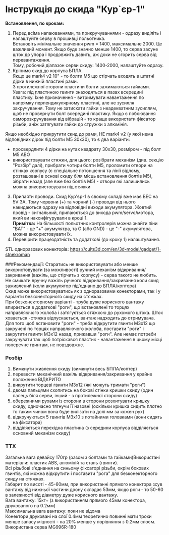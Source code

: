 # Інструкція до скида "Кур`єр-1"

**Встановлення, по крокам:**
1. Перед всіма напаюваннями, та прикручуваннями - одразу виділіть і налаштуйте серву в прошивці польотника.  
Встановіть мінімальне значення pwm = 1400, максимальне 2000. Це важливий момент. Якщо буде значно менше 1400, то серва засуне шток до упора і продовжить давить, аж доки не сгорить серва від перевантаження.  
Тому, робочий діапазон серви скиду: 1400-2000, налаштуйте одразу.
2. Кріпимо скид до корпуса БПЛА.  
Якщо це mark4 v2 10" - то болти М5 що стірчать входять в штатні дірки в нижній пластині рами.  
З протилежної сторони пластини болти зажимаються гайками.  
Увага: під пластиною гвинти знаходяться в пазах всередині пластику. Їхне призначення - витримувати навантаження по напрямку перпендикулярному пластині, але не зусилля закручування. Тому не затискати гайки з неадекватним зусиллям, щоб не провернути болт всередині пластику. Якщо є побоювання саморозкручування від вібрацій - то краще використати фіксатор різьби, аніж затягувати гайки до стружки з алюмінія.  

  Якщо необхідно прикрутити скид до рами, НЕ mark4 v2 (у якої нема відповідних дірок під болти М5 30х30), то є два варіанти:
  - просвердлити 4 дірки на кутах квадрату 30х30, розміром - під болт М5
АБО
  - використовувати стяжки, для цього: розібрати механізм (див. секцію "Розбір" далі), прибрати чотири болти М5, проломити отвори на стінках корпусу (є спеціальне потоншення та лінії відлому, розташовані в основі скиду біля місць встановлення болтів М5), зібрати назад (але вже без болтів М5) - отвори які залишились можна використовувати під стяжки

3. Припаяти проводи.
Скид Кур'єр-1 в своєму складі вже має BEC на 5V 3A. Тому червони (+) та чорний (-) проводи від нього накидаються одразу на відповідні виходи акумулятора. Жовтий провід - сигнальний, припаюється до вихода pwm/servo/мотора, який ви наконфігурували в кроці 1.  
**Примітка:** На більшості польотних контролерів можна знайти піни "BAT" - це "+" акумулятра, та G (або GND) - це "-" акумулятора, можна використовувати їх.
4. Перевірити працездатність та додаткові (до кроку 1) налаштування.

STL одноразових конекторів:
https://cults3d.com/en/3d-model/gadget/1-stnekroman

###Рекомендації:
Старатись не використовувати або менше використовувати (за можливості) ручний механізм відкривання/закривання (важіль, що стірчить з корпусу) - серва такого не любить.  
Не смикати вручну важіль ручного відкривання/закривання коли скид заживлений (коли акумулятор під'єднано до БПЛА/коптера)  
Скид може використовуватись як з одноразовими конекторами, так і у варіанти безконекторного скиду на стяжках.  
При безконекторному варіанті - труба дуже корисного вантажу впирається в додаткові "роги", що встановлені то торцях направляючого жолоба і затягується стяжкою до рухомого штока. Шток ховається -стяжка відпускається, вантаж надходить до отримувача.  
Для того щоб встановити "роги" - треба відкрутити гвинти М3х12 що закручені по торцях направляючого жолоба, поставити "роги" і закрутити гвинти М3х12 назад, прижавши "роги". Але немає потреби закручувати так щоб потріскався пластик - навантаження в цьому місці поперечне гвинтам, не повздовжнє.

### Розбір
1. Вимкнути живлення скиду (вимкнути весь БПЛА/коптер)
2. перевести механічний важіль відкривання/закривання у крайне положення ВІДКРИТО
3. викрутити торцеві гвинти М3х12 (які можуть тримати "роги")
4. двома пальцями схопитись на бокові стінки кришки скиду (один палець біля серви, інший - з протилежної сторони скиду)
5. обережними рухами із сторони в сторони розхитувати кришку скиду, одночасно тягнучи її назовні (оскільки кришка сидить плотно то таким чином вона буде вилізати на долі мм за кожен рух)
6. відкручуються 5 гвинтів М3х10 з потайними головками (вони сидять на фіксатора)
7. відділяється перехідна пластина (з середини корпуса відділяється основний механізм скиду)

### ТТХ
Загальна вага девайсу 170гр (разом з болтами та гайками)Використані матеріали: пластик ABS, алюміній та сталь (гвинти).  
Всі різьбові з'єднання на синьому фіксаторі різьби, окрім бокових гвинтів, які можна відкрутити і поставити "рога" для безконекторного скиду на стяжках.  
Габарит по висоті - 45-60мм, при використанні прямого конектора зсув вантажу від нижньої частини дрону складає 53мм, якщо роги - то 50-60 в залежності від діаметру дуже корисного вантажу.  
Вага вантажу: 15кг+ (з використанням прямого 45мм конектора, друкованого на 0.2мм)  
Максимальна вага вантажу: поки не відома  
Конектори друковані на слої 0.4мм теоретично повинні мати трохи менше запасу міцності - на 20% менше у порівняння з 0.2мм слоєм.  
Використана серва MG996R-180  